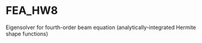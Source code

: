 # FEA_HW8
Eigensolver for fourth-order beam equation (analytically-integrated Hermite shape functions)
